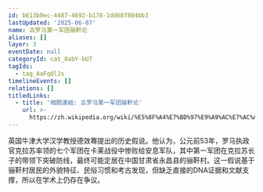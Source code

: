 ```yaml
---
id: b613b0ec-4487-4692-b178-1dd68f804bb3
lastUpdated: '2025-06-07'
name: 古罗马第一军团骊靬论
aliases: []
layer: 3
eventDate: null
categoryId: cat_8abY-bU7
tagIds:
  - tag_AaFqQlJs
timelineEvents: []
relations: []
titledLinks:
  - title: '相關連結: 古罗马第一军团骊靬论'
    url: >-
      https://zh.wikipedia.org/wiki/%E5%8F%A4%E7%BD%97%E9%A9%AC%E7%AC%AC%E4%B8%80%E5%86%9B%E5%9B%A2%E5%A4%B1%E8%B8%AA%E4%B9%8B%E8%B0%9C
---
```

英国牛津大学汉学教授德效骞提出的历史假说。他认为，公元前53年，罗马执政官克拉苏率领的七个军团在卡莱战役中惨败给安息军队，其中第一军团在克拉苏长子的带领下突破防线，最终可能定居在中国甘肃省永昌县的骊靬村。这一假说基于骊靬村居民的外貌特征、民俗习惯和考古发现，但缺乏直接的DNA证据和文献支撑，所以在学术上仍存在争议。
